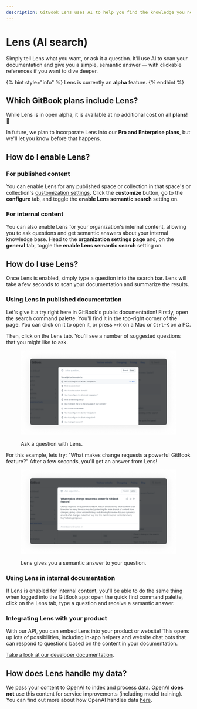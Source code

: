 ```yaml
---
description: GitBook Lens uses AI to help you find the knowledge you need, faster.
---
```


# Lens (AI search)

Simply tell Lens what you want, or ask it a question. It’ll use AI to scan your documentation and give you a simple, semantic answer — with clickable references if you want to dive deeper.

{% hint style="info" %}
Lens is currently an **alpha** feature.
{% endhint %}

## Which GitBook plans include Lens?

While Lens is in open alpha, it is available at no additional cost on **all plans**! 🤩

In future, we plan to incorporate Lens into our **Pro and Enterprise plans**, but we'll let you know before that happens.

## How do I enable Lens?

### For published content

You can enable Lens for any published space or collection in that space's or collection's [customization settings](../../publishing/customization/space-customization.md). Click the **customize** button, go to the **configure** tab, and toggle the **enable Lens semantic search** setting on.

### For internal content

You can also enable Lens for your organization's internal content, allowing you to ask questions and get semantic answers about your internal knowledge base. Head to the **organization settings page** and, on the **general** tab, toggle the **enable Lens semantic search** setting on.

## How do I use Lens?

Once Lens is enabled, simply type a question into the search bar. Lens will take a few seconds to scan your documentation and summarize the results.

### Using Lens in published documentation

Let's give it a try right here in GitBook's public documentation! Firstly, open the search command palette. You'll find it in the top-right corner of the page. You can click on it to open it, or press `⌘+K` on a Mac or `Ctrl+K` on a PC.

Then, click on the Lens tab. You'll see a number of suggested questions that you might like to ask.

<figure><img src="../../.gitbook/assets/search-lens-tab.png" alt=""><figcaption><p>Ask a question with Lens.</p></figcaption></figure>

For this example, lets try: "What makes change requests a powerful GitBook feature?" After a few seconds, you'll get an answer from Lens!

<figure><img src="../../.gitbook/assets/search-lens-answer.png" alt=""><figcaption><p>Lens gives you a semantic answer to your question.</p></figcaption></figure>

### Using Lens in internal documentation

If Lens is enabled for internal content, you'll be able to do the same thing when logged into the GitBook app: open the quick find command palette, click on the Lens tab, type a question and receive a semantic answer.

### Integrating Lens with your product

With our API, you can embed Lens into your product or website! This opens up lots of possibilities, including in-app helpers and website chat bots that can respond to questions based on the content in your documentation.

[Take a look at our developer documentation](https://developer.gitbook.com/gitbook-api/reference/search#get-ai-search-results-from-all-spaces-for-the-currently-authenticated-user).

## How does Lens handle my data?

We pass your content to OpenAI to index and process data. OpenAI **does not** use this content for service improvements (including model training). You can find out more about how OpenAI handles data [here](https://openai.com/blog/introducing-chatgpt-and-whisper-apis#developer-focus).
